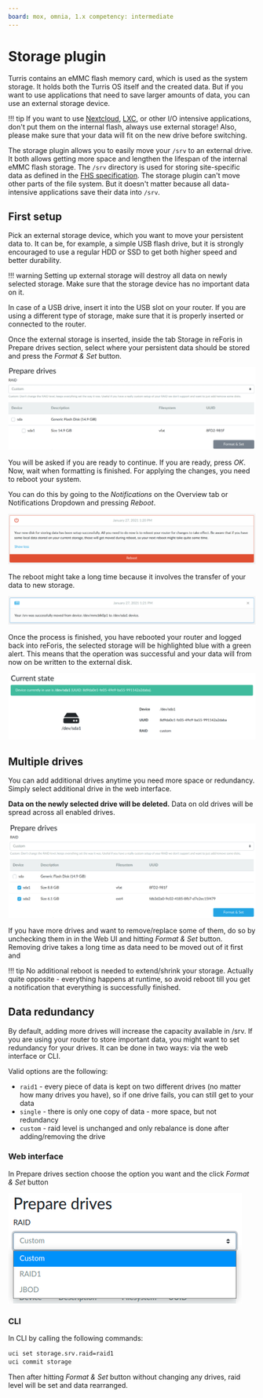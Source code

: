 ```yaml
---
board: mox, omnia, 1.x competency: intermediate
---
```

# Storage plugin

Turris contains an eMMC flash memory card, which is used as the system storage.
It holds both the Turris OS itself and the created data. But if you want to use
applications that need to save larger amounts of data, you can use an external
storage device.

!!! tip 
    If you want to use [Nextcloud](../../../geek/nextcloud/nextcloud.md),
    [LXC](../../../geek/lxc/lxc.md), or other I/O intensive applications, don't
    put them on the internal flash, always use external storage! Also, please
    make sure that your data will fit on the new drive before switching.

The storage plugin allows you to easily move your `/srv` to an external drive.
It both allows getting more space and lengthen the lifespan of the internal eMMC
flash storage. The `/srv` directory is used for storing site-specific data as
defined in the [FHS
specification](https://en.wikipedia.org/wiki/Filesystem_Hierarchy_Standard). The
storage plugin can't move other parts of the file system. But it doesn't matter
because all data-intensive applications save their data into `/srv`.
    
## First setup

Pick an external storage device, which you want to move your persistent data to.
It can be, for example, a simple USB flash drive, but it is strongly encouraged
to use a regular HDD or SSD to get both higher speed and better durability.

!!! warning 
    Setting up external storage will destroy all data on newly selected
    storage. Make sure that the storage device has no important data on it.

In case of a USB drive, insert it into the USB slot on your router. If you are using a different type of storage, make sure that it is properly inserted or
connected to the router.

Once the external storage is inserted, inside the tab Storage in reForis in
Prepare drives section, select where your persistent data should be stored and
press the _Format & Set_ button.

![Storage devices](devices.png)

You will be asked if you are ready to continue. If you are ready, press _OK_.
Now, wait when formatting is finished. For applying the changes, you need to
reboot your system.

You can do this by going to the _Notifications_ on the Overview tab or
Notifications Dropdown and pressing _Reboot_.

![Reboot notification](reboot.png)

The reboot might take a long time because it involves the transfer of your data
to new storage.


![Notification after reboot](done.png)

Once the process is finished, you have rebooted your router and logged back into
reForis, the selected storage will be highlighted blue with a green alert. This means that the
operation was successful and your data will from now on be written to the
external disk.

![Device is ready](device-ready.png)

## Multiple drives

You can add additional drives anytime you need more space or redundancy. Simply
select additional drive in the web interface.

**Data on the newly selected drive will be deleted.** Data on old drives will be
spread across all enabled drives.

![Multiple devices](multiple-devices.png)

If you have more drives and want to remove/replace some of them, do so by
unchecking them in in the Web UI and hitting _Format & Set_ button. Removing
drive takes a long time as data need to be moved out of it first and 

!!! tip No additional reboot is needed to extend/shrink your storage. Actually
quite opposite - everything happens at runtime, so avoid reboot till you get a
notification that everything is successfully finished.


## Data redundancy

By default, adding more drives will increase the capacity available in /srv. If
you are using your router to store important data, you might want to set
redundancy for your drives. It can be done in two ways: via the web interface or
CLI.

Valid options are the following:

* `raid1` - every piece of data is kept on two different drives (no matter how
  many drives you have), so if one drive fails, you can still get to your data
* `single` - there is only one copy of data - more space, but not redundancy
* `custom` - raid level is unchanged and only rebalance is done after
  adding/removing the drive

### Web interface

In Prepare drives section choose the option you want and the click _Format &
Set_ button

![Raid options](raid-options.png)

### CLI

In CLI by calling the following commands:

```bash
uci set storage.srv.raid=raid1
uci commit storage
```

Then after hitting _Format & Set_ button without changing any drives, raid level
will be set and data rearranged.